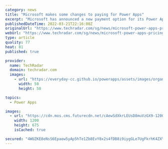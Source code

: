```yaml
---
category: news
title: "Microsoft makes some changes to paying for Power Apps"
excerpt: "Microsoft has announced a new payment option for its Power Apps. The move means that along with its current user-based model, in which businesses rent out the services for each individual user ..."
publishedDateTime: 2022-03-21T22:16:00Z
originalUrl: "https://www.techradar.com/sg/news/microsoft-power-apps-pricing-change"
webUrl: "https://www.techradar.com/sg/news/microsoft-power-apps-pricing-change"
type: article
quality: 77
heat: 81
published: true

provider:
  name: TechRadar
  domain: techradar.com
  images:
    - url: "https://everyday-cc.github.io/powerapps/assets/images/organizations/techradar.com-50x50.jpg"
      width: 50
      height: 50

topics:
  - Power Apps

images:
  - url: "https://cdn.mos.cms.futurecdn.net/cAewSdXkrLEUsD8muVzGX9-1200-80.jpg"
    width: 1200
    height: 675
    isCached: true

secured: "4WUZKE8eNsS6Epaow5yAp5hTe1Zb8EvY8x2s4fDB8i9iygGLe7UgFkrhK4ZXYF5eIYz/aY+P5T70rzTdFnpPazIU7AFYJ/t9SDP25nlOLt4g2HxQT3kYsY/fYxY5VN1n+4eJeker86CSdYFquag/wo8EKwDgJ0kHGVNyqs8hQJgSF7/ukoJ8qCx5n6iyIwgPsavQnOdcbK6etplZsCtoUmcI2k8/H5AxGBqC7EyoyZeOg190BU7aDYpHq6IMQE/W6JJtjpYE1YzvuIa6PyvOHMSW8/mqweuWOpo50KGO/H7eGaZhdJt+Z2pRaJ/1F6uehDMcBDTtqJDk90J7g9pV9Eeh44Ba7O/Y7zcB9jXzGSI=;NW7nLFwg2VZT5BH4YVmJSA=="
---
```


